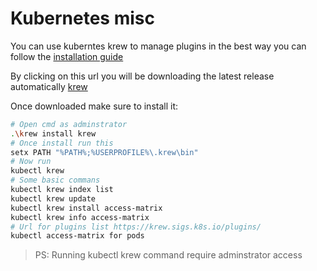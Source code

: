 # Kubernetes misc
You can use kuberntes krew to manage plugins in the best way you can follow the [installation guide](https://krew.sigs.k8s.io/docs/user-guide/setup/install/)

By clicking on this url you will be downloading the latest release automatically [krew](https://github.com/kubernetes-sigs/krew/releases/latest/download/krew.exe)

Once downloaded make sure to install it:
```sh
# Open cmd as adminstrator
.\krew install krew
# Once install run this
setx PATH "%PATH%;%USERPROFILE%\.krew\bin"
# Now run
kubectl krew
# Some basic commans
kubectl krew index list
kubectl krew update
kubectl krew install access-matrix
kubectl krew info access-matrix
# Url for plugins list https://krew.sigs.k8s.io/plugins/
kubectl access-matrix for pods
```
> PS: Running kubectl krew command require adminstrator access